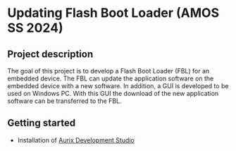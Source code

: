 # Updating Flash Boot Loader (AMOS SS 2024)

## Project description
The goal of this project is to develop a Flash Boot Loader (FBL) for an embedded device. The FBL can update the application software on the embedded device with a new software. In addition, a GUI is developed to be used on Windows PC. With this GUI the download of the new application software can be transferred to the FBL.

## Getting started
* Installation of [Aurix Development Studio](https://www.infineon.com/cms/en/product/promopages/aurix-development-studio/)